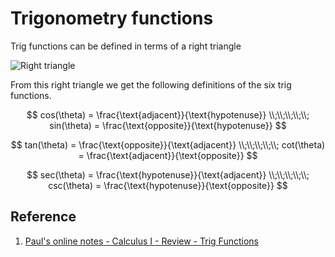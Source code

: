 # Trigonometry functions


Trig functions can be defined in terms of a right triangle

![Right triangle](https://tutorial.math.lamar.edu/Classes/CalcI/TrigFcns_Files/image001.png)

From this right triangle we get the following definitions of the six trig functions.
 
$$
cos(\theta) = \frac{\text{adjacent}}{\text{hypotenuse}}
\\;\\;\\;\\;\\;
sin(\theta) = \frac{\text{opposite}}{\text{hypotenuse}}
$$

$$
tan(\theta) = \frac{\text{opposite}}{\text{adjacent}}
\\;\\;\\;\\;\\;
cot(\theta) = \frac{\text{adjacent}}{\text{opposite}}
$$

$$
sec(\theta) = \frac{\text{hypotenuse}}{\text{adjacent}}
\\;\\;\\;\\;\\;    
csc(\theta) = \frac{\text{hypotenuse}}{\text{opposite}}
$$

## Reference

1. [Paul's online notes - Calculus I - Review - Trig Functions](https://tutorial.math.lamar.edu/Classes/CalcI/TrigFcns.aspx)